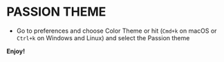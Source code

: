 # PASSION THEME

- Go to preferences and choose Color Theme or hit (`Cmd+k` on macOS or `Ctrl+k` on Windows and Linux) and select the Passion theme

**Enjoy!**
